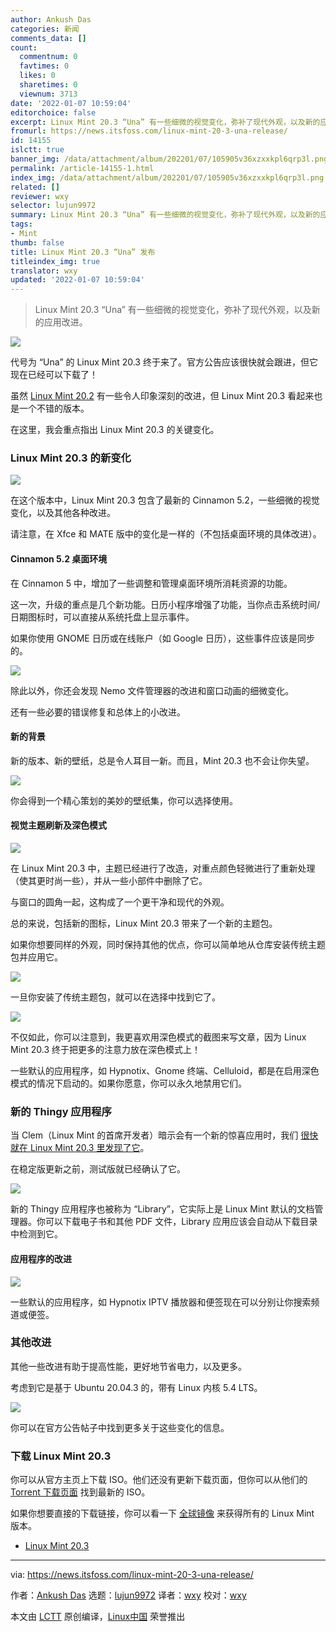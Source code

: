 ```yaml
---
author: Ankush Das
categories: 新闻
comments_data: []
count:
  commentnum: 0
  favtimes: 0
  likes: 0
  sharetimes: 0
  viewnum: 3713
date: '2022-01-07 10:59:04'
editorchoice: false
excerpt: Linux Mint 20.3 “Una” 有一些细微的视觉变化，弥补了现代外观，以及新的应用改进。
fromurl: https://news.itsfoss.com/linux-mint-20-3-una-release/
id: 14155
islctt: true
banner_img: /data/attachment/album/202201/07/105905v36xzxxkpl6qrp3l.png
permalink: /article-14155-1.html
index_img: /data/attachment/album/202201/07/105905v36xzxxkpl6qrp3l.png.thumb.jpg
related: []
reviewer: wxy
selector: lujun9972
summary: Linux Mint 20.3 “Una” 有一些细微的视觉变化，弥补了现代外观，以及新的应用改进。
tags:
- Mint
thumb: false
title: Linux Mint 20.3 “Una” 发布
titleindex_img: true
translator: wxy
updated: '2022-01-07 10:59:04'
---
```



> 
> Linux Mint 20.3 “Una” 有一些细微的视觉变化，弥补了现代外观，以及新的应用改进。
> 
> 
> 


![](/data/attachment/album/202201/07/105905v36xzxxkpl6qrp3l.png)


代号为 “Una” 的 Linux Mint 20.3 终于来了。官方公告应该很快就会跟进，但它现在已经可以下载了！


虽然 [Linux Mint 20.2](https://news.itsfoss.com/linux-mint-20-2-release/) 有一些令人印象深刻的改进，但 Linux Mint 20.3 看起来也是一个不错的版本。


在这里，我会重点指出 Linux Mint 20.3 的关键变化。


### Linux Mint 20.3 的新变化


![](/data/attachment/album/202201/07/105905a3ttng33h6q8zoi6.png)


在这个版本中，Linux Mint 20.3 包含了最新的 Cinnamon 5.2，一些细微的视觉变化，以及其他各种改进。


请注意，在 Xfce 和 MATE 版中的变化是一样的（不包括桌面环境的具体改进）。


#### Cinnamon 5.2 桌面环境


在 Cinnamon 5 中，增加了一些调整和管理桌面环境所消耗资源的功能。


这一次，升级的重点是几个新功能。日历小程序增强了功能，当你点击系统时间/日期图标时，可以直接从系统托盘上显示事件。


如果你使用 GNOME 日历或在线账户（如 Google 日历），这些事件应该是同步的。


![](/data/attachment/album/202201/07/105906ocpii3v0fezxjuju.png)


除此以外，你还会发现 Nemo 文件管理器的改进和窗口动画的细微变化。


还有一些必要的错误修复和总体上的小改进。


#### 新的背景


新的版本、新的壁纸，总是令人耳目一新。而且，Mint 20.3 也不会让你失望。


![](/data/attachment/album/202201/07/105907rgvvla8wl6llz16k.png)


你会得到一个精心策划的美妙的壁纸集，你可以选择使用。


#### 视觉主题刷新及深色模式


![](/data/attachment/album/202201/07/105908ce45b7fhmdoexd2w.png)


在 Linux Mint 20.3 中，主题已经进行了改造，对重点颜色轻微进行了重新处理（使其更时尚一些），并从一些小部件中删除了它。


与窗口的圆角一起，这构成了一个更干净和现代的外观。


总的来说，包括新的图标，Linux Mint 20.3 带来了一个新的主题包。


如果你想要同样的外观，同时保持其他的优点，你可以简单地从仓库安装传统主题包并应用它。


![](/data/attachment/album/202201/07/105908srzrdfmjwq4gfdk4.png)


一旦你安装了传统主题包，就可以在选择中找到它了。


![](/data/attachment/album/202201/07/105909guytgtznpn1171op.png)


不仅如此，你可以注意到，我更喜欢用深色模式的截图来写文章，因为 Linux Mint 20.3 终于把更多的注意力放在深色模式上！


一些默认的应用程序，如 Hypnotix、Gnome 终端、Celluloid，都是在启用深色模式的情况下启动的。如果你愿意，你可以永久地禁用它们。


### 新的 Thingy 应用程序


当 Clem（Linux Mint 的首席开发者）暗示会有一个新的惊喜应用时，我们 [很快就在 Linux Mint 20.3 里发现了它](https://news.itsfoss.com/linux-mint-20-3-release-thingy/)。


在稳定版更新之前，测试版就已经确认了它。


![](/data/attachment/album/202201/07/105910smxwzy6khtvymv0w.png)


新的 Thingy 应用程序也被称为 “Library”，它实际上是 Linux Mint 默认的文档管理器。你可以下载电子书和其他 PDF 文件，Library 应用应该会自动从下载目录中检测到它。


#### 应用程序的改进


![](/data/attachment/album/202201/07/105911kpemva10b339b9d4.png)


一些默认的应用程序，如 Hypnotix IPTV 播放器和便签现在可以分别让你搜索频道或便签。


### 其他改进


其他一些改进有助于提高性能，更好地节省电力，以及更多。


考虑到它是基于 Ubuntu 20.04.3 的，带有 Linux 内核 5.4 LTS。


![](/data/attachment/album/202201/07/105911itfdb7rtbc77rmz3.png)


你可以在官方公告帖子中找到更多关于这些变化的信息。


### 下载 Linux Mint 20.3


你可以从官方主页上下载 ISO。他们还没有更新下载页面，但你可以从他们的 [Torrent 下载页面](https://linuxmint.com/torrents/) 找到最新的 ISO。


如果你想要直接的下载链接，你可以看一下 [全球镜像](https://mirrors.edge.kernel.org/linuxmint/stable/20.3/) 来获得所有的 Linux Mint 版本。


* [Linux Mint 20.3](https://linuxmint.com/download.php)




---


via: <https://news.itsfoss.com/linux-mint-20-3-una-release/>


作者：[Ankush Das](https://news.itsfoss.com/author/ankush/) 选题：[lujun9972](https://github.com/lujun9972) 译者：[wxy](https://github.com/wxy) 校对：[wxy](https://github.com/wxy)


本文由 [LCTT](https://github.com/LCTT/TranslateProject) 原创编译，[Linux中国](https://linux.cn/) 荣誉推出